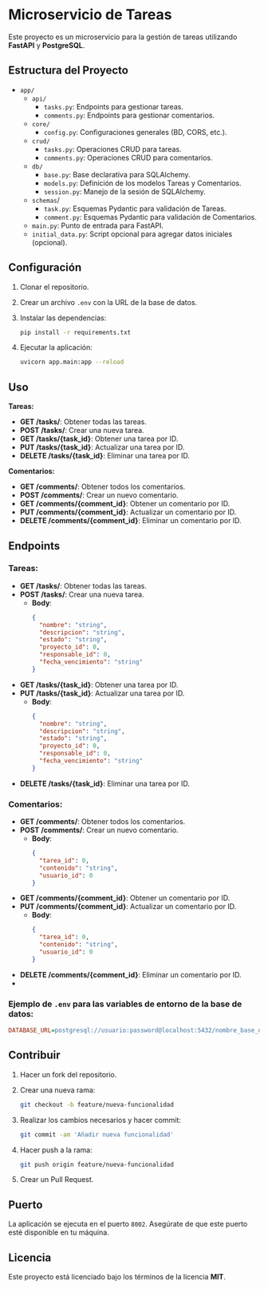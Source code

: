# Microservicio de Tareas

Este proyecto es un microservicio para la gestión de tareas utilizando **FastAPI** y **PostgreSQL**.

## Estructura del Proyecto


- `app/`
  - `api/`
    - `tasks.py`: Endpoints para gestionar tareas.
    - `comments.py`: Endpoints para gestionar comentarios.
  - `core/`
    - `config.py`: Configuraciones generales (BD, CORS, etc.).
  - `crud/`
    - `tasks.py`: Operaciones CRUD para tareas.
    - `comments.py`: Operaciones CRUD para comentarios.
  - `db/`
    - `base.py`: Base declarativa para SQLAlchemy.
    - `models.py`: Definición de los modelos Tareas y Comentarios.
    - `session.py`: Manejo de la sesión de SQLAlchemy.
  - `schemas`/
    - `task.py`: Esquemas Pydantic para validación de Tareas.
    - `comment.py`: Esquemas Pydantic para validación de Comentarios.
  - `main.py`: Punto de entrada para FastAPI.
  - `initial_data.py`: Script opcional para agregar datos iniciales (opcional).


## Configuración

1. Clonar el repositorio.
2. Crear un archivo `.env` con la URL de la base de datos.
3. Instalar las dependencias:

   ```bash
   pip install -r requirements.txt
   ```

4. Ejecutar la aplicación:

   ```bash
   uvicorn app.main:app --reload
   ```

## Uso

**Tareas:**  
- **GET /tasks/**: Obtener todas las tareas.
- **POST /tasks/**: Crear una nueva tarea.
- **GET /tasks/{task_id}**: Obtener una tarea por ID.
- **PUT /tasks/{task_id}**: Actualizar una tarea por ID.
- **DELETE /tasks/{task_id}**: Eliminar una tarea por ID.

**Comentarios:**
- **GET /comments/**: Obtener todos los comentarios.
- **POST /comments/**: Crear un nuevo comentario.
- **GET /comments/{comment_id}**: Obtener un comentario por ID.
- **PUT /comments/{comment_id}**: Actualizar un comentario por ID.
- **DELETE /comments/{comment_id}**: Eliminar un comentario por ID.

## Endpoints

### Tareas:
- **GET /tasks/**: Obtener todas las tareas.
- **POST /tasks/**: Crear una nueva tarea.
    - **Body**:
      ```json
      {
        "nombre": "string",
        "descripcion": "string",
        "estado": "string",
        "proyecto_id": 0,
        "responsable_id": 0,
        "fecha_vencimiento": "string"
      }
      ```
- **GET /tasks/{task_id}**: Obtener una tarea por ID.
- **PUT /tasks/{task_id}**: Actualizar una tarea por ID.
    - **Body**:
      ```json
      {
        "nombre": "string",
        "descripcion": "string",
        "estado": "string",
        "proyecto_id": 0,
        "responsable_id": 0,
        "fecha_vencimiento": "string"
      }
      ```
- **DELETE /tasks/{task_id}**: Eliminar una tarea por ID.

### Comentarios:
- **GET /comments/**: Obtener todos los comentarios.
- **POST /comments/**: Crear un nuevo comentario.
    - **Body**:
      ```json
      {
        "tarea_id": 0,
        "contenido": "string",
        "usuario_id": 0
      }
      ```
- **GET /comments/{comment_id}**: Obtener un comentario por ID.
- **PUT /comments/{comment_id}**: Actualizar un comentario por ID.
    - **Body**:
      ```json
      {
        "tarea_id": 0,
        "contenido": "string",
        "usuario_id": 0
      }
      ```
- **DELETE /comments/{comment_id}**: Eliminar un comentario por ID.
- 
### Ejemplo de `.env` para las variables de entorno de la base de datos:

```ini
DATABASE_URL=postgresql://usuario:password@localhost:5432/nombre_base_datos
```

## Contribuir

1. Hacer un fork del repositorio.
2. Crear una nueva rama:

   ```bash
   git checkout -b feature/nueva-funcionalidad
   ```

3. Realizar los cambios necesarios y hacer commit:

   ```bash
   git commit -am 'Añadir nueva funcionalidad'
   ```

4. Hacer push a la rama:

   ```bash
   git push origin feature/nueva-funcionalidad
   ```

5. Crear un Pull Request.

## Puerto
La aplicación se ejecuta en el puerto `8002`. Asegúrate de que este puerto esté disponible en tu máquina.

## Licencia

Este proyecto está licenciado bajo los términos de la licencia **MIT**.
